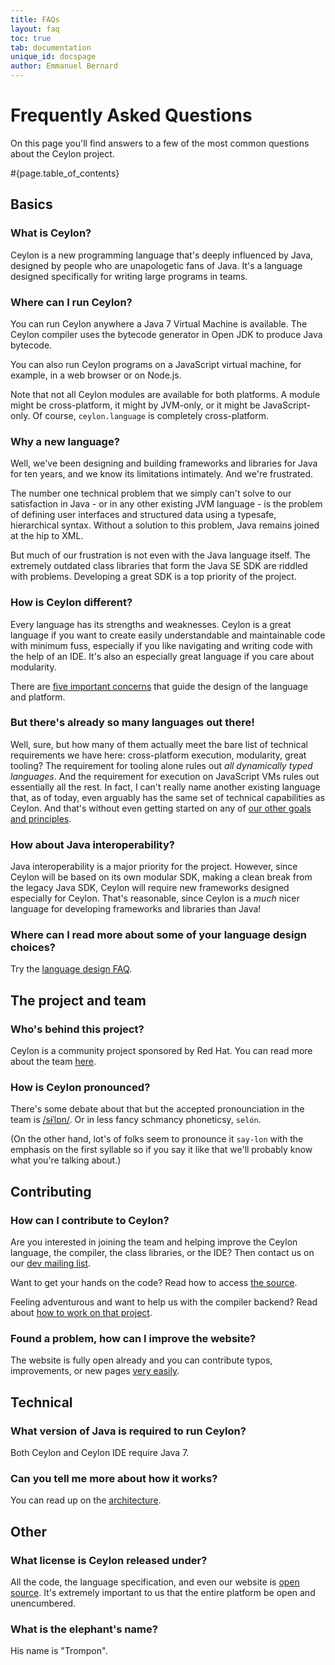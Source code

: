 ```yaml
---
title: FAQs 
layout: faq
toc: true
tab: documentation
unique_id: docspage
author: Emmanuel Bernard
---
```


# Frequently Asked Questions

On this page you'll find answers to a few of the most 
common questions about the Ceylon project.  

#{page.table_of_contents}

## Basics

### What is Ceylon?

Ceylon is a new programming language that's deeply influenced 
by Java, designed by people who are unapologetic fans of Java. 
It's a language designed specifically for writing large 
programs in teams.

### Where can I run Ceylon?

You can run Ceylon anywhere a Java 7 Virtual Machine is available.
The Ceylon compiler uses the bytecode generator in Open JDK to 
produce Java bytecode.

You can also run Ceylon programs on a JavaScript virtual machine, 
for example, in a web browser or on Node.js. 

Note that not all Ceylon modules are available for both platforms.
A module might be cross-platform, it might by JVM-only, or it 
might be JavaScript-only. Of course, `ceylon.language` is 
completely cross-platform.

### Why a new language?

Well, we've been designing and building frameworks and 
libraries for Java for ten years, and we know its limitations 
intimately. And we're frustrated. 

The number one technical problem that we simply can't solve 
to our satisfaction in Java - or in any other existing JVM 
language - is the problem of defining user interfaces and 
structured data using a typesafe, hierarchical syntax. 
Without a solution to this problem, Java remains joined at 
the hip to XML.

But much of our frustration is not even with the Java 
language itself. The extremely outdated class libraries that 
form the Java SE SDK are riddled with problems. Developing a 
great SDK is a top priority of the project.

### How is Ceylon different?

Every language has its strengths and weaknesses. Ceylon is
a great language if you want to create easily understandable
and maintainable code with minimum fuss, especially if you
like navigating and writing code with the help of an IDE. It's
also an especially great language if you care about 
modularity.

There are [five important concerns](/blog/2012/01/10/goals/)
that guide the design of the language and platform.

### But there's already so many languages out there!

Well, sure, but how many of them actually meet the bare list 
of technical requirements we have here: cross-platform execution, 
modularity, great tooling? The requirement for tooling alone
rules out _all dynamically typed languages_. And the requirement
for execution on JavaScript VMs rules out essentially all the 
rest. In fact, I can't really name another existing language 
that, as of today, even arguably has the same set of technical 
capabilities as Ceylon. And that's without even getting started 
on any of [our other goals and principles](/blog/2012/01/10/goals).

### How about Java interoperability?

Java interoperability is a major priority for the project.
However, since Ceylon will be based on its own modular SDK,
making a clean break from the legacy Java SDK, Ceylon will 
require new frameworks designed especially for Ceylon. That's 
reasonable, since Ceylon is a _much_ nicer language for
developing frameworks and libraries than Java!

### Where can I read more about some of your language design choices?

Try the [language design FAQ](language-design).

## The project and team

### Who's behind this project?

Ceylon is a community project sponsored by Red Hat. You can
read more about the team [here](/community/team/).

### How is Ceylon pronounced?

There's some debate about that but the accepted pronounciation 
in the team is [/sɨˈlɒn/](http://en.wikipedia.org/wiki/Wikipedia:IPA_for_English#Key).
Or in less fancy schmancy phoneticsy, `selón`. 

(On the other hand, lot's of folks seem to pronounce it `say-lon` 
with the emphasis on the first syllable so if you say it like that 
we'll probably know what you're talking about.) 

## Contributing

### How can I contribute to Ceylon?

Are you interested in joining the team and helping improve 
the Ceylon language, the compiler, the class libraries, or 
the IDE? Then contact us on our 
[dev mailing list](http://groups.google.com/group/ceylon-dev).

Want to get your hands on the code? Read how to access 
[the source](/code/source/).

Feeling adventurous and want to help us with the compiler 
backend? Read about [how to work on that project](/code).

### Found a problem, how can I improve the website?

The website is fully open already and you can contribute 
typos, improvements, or new pages [very easily](/code/website). 

## Technical

### What version of Java is required to run Ceylon?

Both Ceylon and Ceylon IDE require Java 7.

### Can you tell me more about how it works?

You can read up on the [architecture](/code/architecture).

## Other

### What license is Ceylon released under?

All the code, the language specification, and even our website 
is [open source](/code/licenses). It's extremely important to 
us that the entire platform be open and unencumbered.

### What is the elephant's name?

His name is "Trompon".
